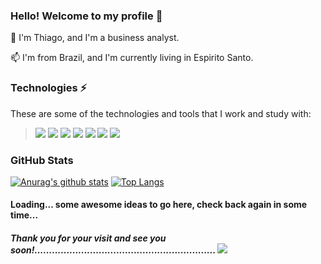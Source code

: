 ### Hello! Welcome to my profile 👋
🔭 I'm Thiago, and I'm a business analyst.

📫 I'm from Brazil, and I'm currently living in Espirito Santo.

### Technologies ⚡
These are some of the technologies and tools that I work and study with:

> <img src="https://img.shields.io/badge/html5%20-%23E34F26.svg?&style=for-the-badge&logo=html5&logoColor=white" /> <img src="https://img.shields.io/badge/css3%20-%231572B6.svg?&style=for-the-badge&logo=css3&logoColor=white" /> <img src="https://img.shields.io/badge/javascript-%23F7DF1E.svg?&style=flat-square&logo=javascript&logoColor=black&labelColor=black" /> <img src="https://img.shields.io/badge/node.js%20-%2343853D.svg?&style=for-the-badge&logo=node.js&logoColor=white" /> <img src="https://img.shields.io/badge/java-%23ED8B00.svg?&style=for-the-badge&logo=java&logoColor=white" /> <img src="https://img.shields.io/badge/c%20sharp-%23239120.svg?&style=flat-square&logo=c%20sharp&logoColor=white" /> <img src="https://img.shields.io/badge/github-%23100000.svg?&style=for-the-badge&logo=github&logoColor=white" />

### GitHub Stats

[![Anurag's github stats](https://github-readme-stats.vercel.app/api?username=7h14go&theme=gruvbox)](https://github.com/anuraghazra/github-readme-stats) [![Top Langs](https://github-readme-stats.vercel.app/api/top-langs/?username=7h14go&layout=compact)](https://github.com/anuraghazra/github-readme-stats)



#### Loading... some awesome ideas to go here, check back again in some time...

##### Thank you for your visit and see you soon!.............................................................. ![](https://komarev.com/ghpvc/?username=7h14go&color=008B8B&label=Views)





<!--
**7h14go/7h14go** is a ✨ _special_ ✨ repository because its `README.md` (this file) appears on your GitHub profile.

Here are some ideas to get you started:

- 🔭 I’m currently working on ...
- 🌱 I’m currently learning ...
- 👯 I’m looking to collaborate on ...
- 🤔 I’m looking for help with ...
- 💬 Ask me about ...
- 📫 How to reach me: ...
- 😄 Pronouns: ...
- ⚡ Fun fact: ...
-->
